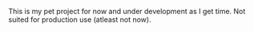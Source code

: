 This is my pet project for now and under development as I get time. Not suited for production use (atleast not now). 
